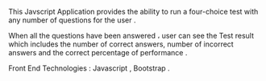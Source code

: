 This Javscript Application provides the ability to run a four-choice test with any number of questions for the user .

When all the questions have been answered ، user can see the Test result which includes the number of correct answers, number of incorrect answers and the correct percentage of performance .

Front End Technologies : Javascript , Bootstrap .